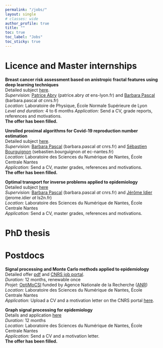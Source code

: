 ```yaml
---
permalink: "/jobs/"
layout: single
# classes: wide
author_profile: true
title: ""
toc: true
toc_label: "Jobs"
toc_sticky: true
---
```


# Licence and Master internships

**Breast cancer risk assessment based on anistropic fractal features using deep learning techniques**  
Detailed subject [here](../assets/pdfs/internship2425_mammo_ENSL.pdf).   
*Supervision:*  [Patrice Abry](https://perso.ens-lyon.fr/patrice.abry/) (patrice.abry *at* ens-lyon.fr) and  [Barbara Pascal](https://bpascal-fr.github.io/) (barbara.pascal *at* cnrs.fr)  
*Location:* Laboratoire de Physique, École Normale Supérieure de Lyon  
*Level and duration:* 4 to 6 months
*Application:* Send a CV, grade reports, references and motivations.  
**The offer has been filled.** 

**Unrolled proximal algorithms for Covid-19 reproduction number estimation**  
Detailed subject [here](../assets/pdfs/internship2425_unroll-covid_LS2N.pdf).   
*Supervision:* [Barbara Pascal](https://bpascal-fr.github.io/) (barbara.pascal *at* cnrs.fr) and [Sébastien Bourguignon](https://www.ec-nantes.fr/english-version/directory/sebastien-bourguignon) (sebastien.bourguignon *at* ec-nantes.fr)  
*Location:* Laboratoire des Sciences du Numérique de Nantes, École Centrale Nantes  
*Application:* Send a CV,  master grades, references and motivations.  
**The offer has been filled.** 


**Optimal transport for inverse problems applied to epidemiology**  
Detailed subject [here](../assets/pdfs/internship2425_optimal-transport-Covid_LS2N.pdf)  
*Supervision:* [Barbara Pascal](https://bpascal-fr.github.io/) (barbara.pascal *at* cnrs.fr) and [Jérôme Idier](https://pagesperso.ls2n.fr/~idier-j/IndexFR.html) (jerome.idier *at* ls2n.fr)  
*Location:* Laboratoire des Sciences du Numérique de Nantes, École Centrale Nantes  
*Application:* Send a CV,  master grades, references and motivations.  


# PhD thesis


# Postdocs
**Signal processing and Monte Carlo methods applied to epidemiology**  
Detailed offer [pdf](../assets/pdfs/PostdocOffer-3.pdf) and [CNRS job portal](https://emploi.cnrs.fr/Offres/CDD/UMR6004-BARPAS-005/Default.aspx).  
*Duration:* 12 months, renewable once   
*Projet:* [OptiMoCSI](https://anr.fr/Project-ANR-23-CE48-0009) funded by Agence Nationale de la Recherche ([ANR](https://anr.fr/))  
*Location:* Laboratoire des Sciences du Numérique de Nantes, École Centrale Nantes  
*Application:* Upload a CV and a motivation letter on the CNRS portal [here](https://emploi.cnrs.fr/Offres/CDD/UMR6004-BARPAS-005/Default.aspx).

**Graph signal processing for epidemiology**  
Details and application [here](https://emploi.cnrs.fr/Offres/CDD/UMR6004-BARPAS-003/Default.aspx)  
*Duration:* 12 months  
*Location:* Laboratoire des Sciences du Numérique de Nantes, École Centrale Nantes  
*Application:* Send a CV and a motivation letter.  
**The offer has been filled.** 